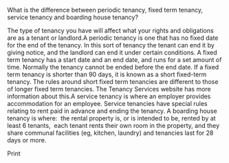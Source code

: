 What is the difference between periodic tenancy, fixed term tenancy, service tenancy and boarding house tenancy?

The type of tenancy you have will affect what your rights and obligations are as a tenant or landlord.A periodic tenancy is one that has no fixed date for the end of the tenancy. In this sort of tenancy the tenant can end it by giving notice, and the landlord can end it under certain conditions.
A fixed term tenancy has a start date and an end date, and runs for a set amount of time. Normally the tenancy cannot be ended before the end date.
If a fixed term tenancy is shorter than 90 days, it is known as a short fixed-term tenancy. The rules around short fixed term tenancies are different to those of longer fixed term tenancies. The Tenancy Services website has more information about this.A service tenancy is where an employer provides accommodation for an employee. Service tenancies have special rules relating to rent paid in advance and ending the tenancy.
A boarding house tenancy is where: 
the rental property is, or is intended to be, rented by at least 6 tenants, 
each tenant rents their own room in the property, and they share communal facilities (eg, kitchen, laundry) and
tenancies last for 28 days or more.

  Print 